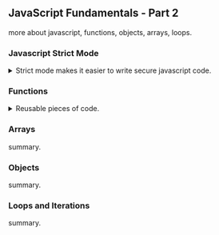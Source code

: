 ## JavaScript Fundamentals - Part 2

<!-- <details> -->
<summary>
more about javascript, functions, objects, arrays, loops.
</summary>

### Javascript Strict Mode

<details>
<summary>
Strict mode makes it easier to write secure javascript code.
</summary>

Strict mode is a way to **opt in** to a [restricted variant of javascript](https://developer.mozilla.org/en-US/docs/Web/JavaScript/Reference/Strict_mode) that forces us to write better code.

we activate strict mode by adding *'use strict';* (the quotes are important) at the top of our file. we can also do this for separate functions.
``` js
'use strict';
```
strict mode prohibits us from several things, and exposes warnings. for example, it prohibits us from using variables we didn't define. so if we misspell the name of a variable, we will see an exception.
``` js
'use strict';
let hasDriversLicence = false;
const passTest = true;

if (passTest)
{
    hasDriverLicence = true; // wrong name
}
if (hasDriversLicence)
{
    console.log("I can drive!");
}
```
Strict mode also prohibits us from using a some keywords that might be used in future version of javascript. this means we can't declare a variable named 'interface' or 'private', because they might become reserved keywords.

</details>

### Functions

<details>
<summary>
Reusable pieces of code.
</summary>

We use the *function* keyword to declare a function, then it's name, the arguments and the body. we can later use the function (calling, running, invoking are terms that are used interchangeably). A function can take arguments as parameters, and return data as a return value. in Javascript we can pass arguments even if they are unused. if we take the return value of a function without a return statement, we take an *undefined* value.

``` js
function foo()
{
    //function body
    //no return value
}
function bar(a,b){
    //function body
    console.log(a,b);
    return `${a} + ${b} = ${a+b}`;
}
foo(); //calling a function

let plusFormula = bar(20,30);
console.log(plusFormula);
plusFormula = bar(11,60);
console.log(plusFormula);
foo(22); //the argument is ignored
const res =foo(); //no return value;
console.log(res); //undefined
```

function are important for the **DRY (don't repeat yourself)** principle.

#### Function Deceleration vs Expressions

<details>
<summary>
Different ways to declare functions.
</summary>

The classic way to declare a function is by using the *function* keyword and give it a name. but there is also the function expression, which must be stored in a variable. this is a function expression, the value of the function expression is a function. functions are values (objects), this is a big part of OOP;   
with function declarations, we can call the functions before we define them, but with function expressions, we cannot do this.

``` js
//function declaration;
function calcAge1(birthYear)
{
    const thisYear=  2037;
    return thisYear - birthYear;
}
const age1 = calcAge1(1987);

//function expression
const calcAge2 = function(birthYear)
{
    const thisYear=  2037;
    return thisYear - birthYear; 
}
const age2 = calcAge2(1987);

```

The arrow function is a compact way to write a function expression, we can sometimes drop the curly braces, the parentheses for parameters and the return statement. we can omit the return statement if it's a one-liner. if we want more than one parameter, we need the parentheses again.

``` js
//arrow function
const calcAge3 = birthYear => 2037 -birthYear; 
const age3 = calcAge3(1997);
const yearUntilRetirement =  birthYear =>
{
    const age =calcAge3(birthYear);
    const retirement =65 -age;
    return retirement;
};
const retire = yearUntilRetirement(2001);
const calcAgeDifference = (birthYear1,birthYear2) =>
{
    return (calcAge3(birthYear1)- calcAge3(birthYear2));
};

```
one difference of arrow functions is that they don't get the *this* parameter. but that's for later.

</details>

#### Function calling Other Functions

<details>
<summary>
Function can call other functions
</summary>
Nothing out of the ordinary. captures and clojure will be covered later.

``` js
function bar(n)
{
    return f*4;
}
function foo(a,b)
{
    console.log(a,b,a+b);
    const c = bar(a) + bar(c);
    return (`${a}+ ${b} = ${c} pieces`);
}
```
</details>

### Coding Challenge 1

<details>
<summary>
Calculate averages with functions.
</summary>

> Back to the two gymnastics teams, the Dolphins and the Koalas! There is a new gymnastics discipline, which works differently.
Each team competes 3 times, and then the average of the 3 scores is calculated (so one average score per team).
A team only wins if it has at least double the average score of the other team. Otherwise, no team wins!
> Your tasks:
> 1. Create an arrow function 'calcAverage' to calculate the average of 3 scores
> 2. Use the function to calculate the average for both teams
> 3. Create a function 'checkWinner' that takes the average score of each team as parameters ('avgDolphins' and 'avgKoalas'), and then logs the winner to the console, together with the victory points, according to the rule above. 
> Example: "Koalas win (30 vs. 13)"
> 4. Use the 'checkWinner' function to determine the winner for both Data > 1 and Data 2
> 5. Ignore draws this time
>
> Test data:
> * Data 1: Dolphins score 44, 23 and 71. Koalas score 65, 54 and 49
> * Data 2: Dolphins score 85, 54 and 41. Koalas score 23, 34 and 27
> 
> Hints:
> * To calculate average of 3 values, add them all together and divide by 3
> * To check if number A is at least double number B, check for A >= 2 * B. 
> Apply this to the team's average scores * 
> GOOD LUCK
</details>
</details>

### Arrays

<!-- <details> -->
<summary>
summary.
</summary>
<!-- </details> -->


### Objects

<!-- <details> -->
<summary>
summary.
</summary>
<!-- </details> -->

### Loops and Iterations

<!-- <details> -->
<summary>
summary.
</summary>
<!-- </details> -->

<!-- </details> -->